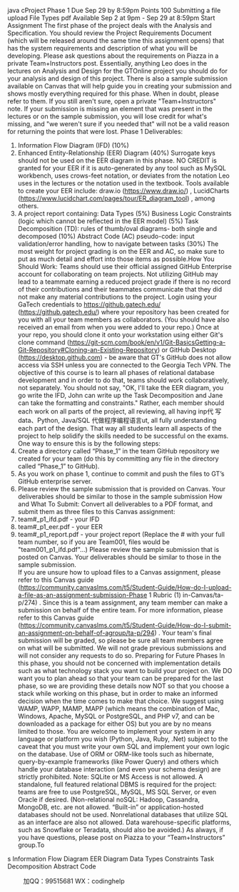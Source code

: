 java cProject Phase 1 
Due Sep 29 by 8:59pm
Points 100
Submitting a file upload
File Types pdf
Available Sep 2 at 9pm - Sep 29 at 8:59pm
Start Assignment
The first phase of the project deals with the Analysis and Specification. You should review the Project
Requirements Document (which will be released around the same time this assignment opens) that has
the system requirements and description of what you will be developing.  Please ask questions about the
requirements on Piazza in a private Team+Instructors post.
Essentially, anything Leo does in the lectures on Analysis and Design for the GTOnline project you
should do for your analysis and design of this project. There is also a sample submission available on
Canvas that will help guide you in creating your submission and shows mostly everything required for
this phase.  When in doubt, please refer to them.  If you still aren't sure, open a private
"Team+Instructors" note.  If your submission is missing an element that was present in the lectures or on
the sample submission, you will lose credit for what's missing, and "we weren't sure if you needed that"
will not be a valid reason for returning the points that were lost. 
Phase 1 Deliverables:
1. Information Flow Diagram (IFD) (10%)
2. Enhanced Entity-Relationship (EER) Diagram (40%)
Surrogate keys should not be used on the EER diagram in this phase.
NO CREDIT is granted for your EER if it is auto-generated by any tool such as MySQL
workbench, uses crows-feet notation, or deviates from the notation Leo uses in the lectures or the
notation used in the textbook.
Tools available to create your EER include: draw.io (https://www.draw.io/) , LucidCharts
(https://www.lucidchart.com/pages/tour/ER_diagram_tool) , among others.
3. A project report containing:
Data Types (5%)
Business Logic Constraints (logic which cannot be reflected in the EER model) (5%)
Task Decomposition (TD): rules of thumb/oval diagrams- both single and decomposed (10%)
Abstract Code (AC) pseudo-code: input validation/error handling, how to navigate between tasks
(30%)
The most weight for project grading is on the EER and AC, so make sure to put as much detail and effort
into those items as possible.How You Should Work:
Teams should use their official assigned GitHub Enterprise account for collaborating on team projects.
Not utilizing GitHub may lead to a teammate earning a reduced project grade if there is no record of their
contributions and their teammates communicate that they did not make any material contributions to the
project.
Login using your GaTech credentials to https://github.gatech.edu/ (https://github.gatech.edu/)  where
your repository has been created for you with all your team members as collaborators.  (You should have
also received an email from when you were added to your repo.) Once at your repo, you should clone it
onto your workstation using either Git's clone command (https://git-scm.com/book/en/v1/Git-BasicsGetting-a-Git-Repository#Cloning-an-Existing-Repository)
or GitHub Desktop
(https://desktop.github.com) - be aware that GT's GitHub does not allow access via SSH unless you are
connected to the Georgia Tech VPN.
The objective of this course is to learn all phases of relational database development and in order to do
that, teams should work collaboratively, not separately. You should not say, "OK, I'll take the EER
diagram, you go write the IFD, John can write up the Task Decomposition and Jane can take the
formatting and constraints."  Rather, each member should each work on all parts of the project, all
reviewing, all having inp代 写data、Python, Java/SQL
代做程序编程语言ut, all fully understanding each part of the design. That way all students learn all
aspects of the project to help solidify the skills needed to be successful on the exams.  One way to
ensure this is by the following steps:
1. Create a directory called “Phase_1” in the team GitHub repository we created for your team (do this
by committing any file in the directory called “Phase_1” to GitHub).
2. As you work on phase 1, continue to commit and push the files to GT’s GitHub enterprise server.
3. Please review the sample submission that is provided on Canvas. Your deliverables should be similar
to those in the sample submission
How and What To Submit:
Convert all deliverables to a PDF format, and submit them as three files to this Canvas assignment:
1. team#_p1_ifd.pdf - your IFD
2. team#_p1_eer.pdf - your EER
3. team#_p1_report.pdf - your project report
(Replace the # with your full team number, so if you are Team001, files would be
"team001_p1_ifd.pdf"…)
Please review the sample submission that is posted on Canvas.  Your deliverables should be similar to
those in the sample submission.  
If you are unsure how to upload files to a Canvas assignment, please refer to this Canvas guide
(https://community.canvaslms.com/t5/Student-Guide/How-do-I-upload-a-file-as-an-assignment-submission-Phase 1 Rubric (1)
in-Canvas/ta-p/274) . Since this is a team assignment, any team member can make a submission on
behalf of the entire team.  For more information, please refer to this Canvas guide
(https://community.canvaslms.com/t5/Student-Guide/How-do-I-submit-an-assignment-on-behalf-of-agroup/ta-p/294)
.  Your team's final submission will be graded, so please be sure all team members agree
on what will be submitted. We will not grade previous submissions and will not consider any requests to
do so.
Preparing for Future Phases
In this phase, you should not be concerned with implementation details such as what technology stack
you want to build your project on. We DO want you to plan ahead so that your team can be prepared for
the last phase, so we are providing these details now NOT so that you choose a stack while working on
this phase, but in order to make an informed decision when the time comes to make that choice.
We suggest using WAMP, WAPP, MAMP, MAPP (which means the combination of Mac, Windows,
Apache, MySQL or PostgreSQL, and PHP v7, and can be downloaded as a package for either OS) but
you are by no means limited to those. You are welcome to implement your system in any language or
platform you wish (Python, Java, Ruby, .Net) subject to the caveat that you must write your own
SQL and implement your own logic on the database. Use of ORM or ORM-like tools such as hibernate,
query-by-example frameworks (like Power Query) and others which handle your database interaction
(and even your schema design) are strictly prohibited.  Note: SQLite or MS Access is not allowed. A
standalone, full featured relational DBMS is required for the project: teams are free to use PostgreSQL,
MySQL, MS SQL Server, or even Oracle if desired. (Non-relational noSQL: Hadoop, Cassandra,
MongoDB, etc. are not allowed. “Built-in” or application-hosted databases should not be used.  Nonrelational
databases that utilize SQL as an interface are also not allowed.  Data warehouse-specific
platforms, such as Snowflake or Teradata, should also be avoided.)
As always, if you have questions, please post on Piazza to your “Team+Instructors” group.To

s Information Flow Diagram EER Diagram Data Types Constraints Task Decomposition Abstract Code

         
加QQ：99515681  WX：codinghelp
